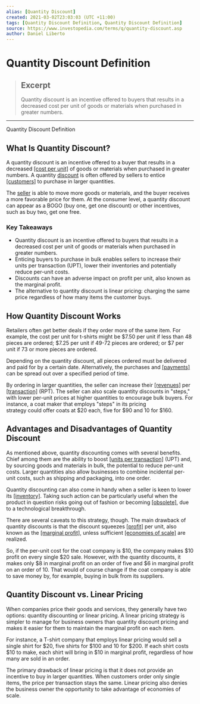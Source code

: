 ```yaml
---
alias: [Quantity Discount]
created: 2021-03-02T23:03:03 (UTC +11:00)
tags: [Quantity Discount Definition, Quantity Discount Definition]
source: https://www.investopedia.com/terms/q/quantity-discount.asp
author: Daniel Liberto
---
```


# Quantity Discount Definition

> ## Excerpt
> Quantity discount is an incentive offered to buyers that results in a decreased cost per unit of goods or materials when purchased in greater numbers.

---

Quantity Discount Definition
## What Is Quantity Discount?

A quantity discount is an incentive offered to a buyer that results in a decreased [[cost per unit]](https://www.investopedia.com/terms/u/unitcost.asp) of goods or materials when purchased in greater numbers. A quantity [discount](https://www.investopedia.com/terms/d/discount.asp) is often offered by sellers to entice [[customers]](https://www.investopedia.com/terms/c/customer.asp) to purchase in larger quantities. 

The [seller](https://www.investopedia.com/terms/s/seller.asp) is able to move more goods or materials, and the buyer receives a more favorable price for them. At the consumer level, a quantity discount can appear as a BOGO (buy one, get one discount) or other incentives, such as buy two, get one free.

### Key Takeaways

-   Quantity discount is an incentive offered to buyers that results in a decreased cost per unit of goods or materials when purchased in greater numbers.
-   Enticing buyers to purchase in bulk enables sellers to increase their units per transaction (UPT), lower their inventories and potentially reduce per-unit costs.
-   Discounts can have an adverse impact on profit per unit, also known as the marginal profit.
-   The alternative to quantity discount is linear pricing: charging the same price regardless of how many items the customer buys.

## How Quantity Discount Works

Retailers often get better deals if they order more of the same item. For example, the cost per unit for t-shirts might be $7.50 per unit if less than 48 pieces are ordered; $7.25 per unit if 49-72 pieces are ordered; or $7 per unit if 73 or more pieces are ordered.

Depending on the quantity discount, all pieces ordered must be delivered and paid for by a certain date. Alternatively, the purchases and [[payments]](https://www.investopedia.com/terms/p/payment.asp) can be spread out over a specified period of time.

By ordering in larger quantities, the seller can increase their [[revenues]](https://www.investopedia.com/terms/r/revenue.asp) per [[transaction]](https://www.investopedia.com/terms/t/transaction.asp) (RPT). The seller can also scale quantity discounts in "steps," with lower per-unit prices at higher quantities to encourage bulk buyers. For instance, a coat maker that employs "steps" in its pricing strategy could offer coats at $20 each, five for $90 and 10 for $160. 

## Advantages and Disadvantages of Quantity Discount

As mentioned above, quantity discounting comes with several benefits. Chief among them are the ability to boost [[units per transaction]](https://www.investopedia.com/terms/u/units-per-transaction.asp) (UPT) and, by sourcing goods and materials in bulk, the potential to reduce per-unit costs. Larger quantities also allow businesses to combine incidental per-unit costs, such as shipping and packaging, into one order.

Quantity discounting can also come in handy when a seller is keen to lower its [[inventory]](https://www.investopedia.com/terms/i/inventory.asp). Taking such action can be particularly useful when the product in question risks going out of fashion or becoming [[obsolete]](https://www.investopedia.com/terms/o/obsoleteinventory.asp), due to a technological breakthrough.

There are several caveats to this strategy, though. The main drawback of quantity discounts is that the discount squeezes [[profit]](https://www.investopedia.com/terms/p/profit.asp) per unit, also known as the [[marginal profit]](https://www.investopedia.com/terms/m/marginal-profit.asp), unless sufficient [[economies of scale]](https://www.investopedia.com/terms/e/economiesofscale.asp) are realized.

So, if the per-unit cost for the coat company is $10, the company makes $10 profit on every single $20 sale. However, with the quantity discounts, it makes only $8 in marginal profit on an order of five and $6 in marginal profit on an order of 10. That would of course change if the coat company is able to save money by, for example, buying in bulk from its suppliers.

## Quantity Discount vs. Linear Pricing

When companies price their goods and services, they generally have two options: quantity discounting or linear pricing. A linear pricing strategy is simpler to manage for business owners than quantity discount pricing and makes it easier for them to maintain the marginal profit on each item.

For instance, a T-shirt company that employs linear pricing would sell a single shirt for $20, five shirts for $100 and 10 for $200. If each shirt costs $10 to make, each shirt will bring in $10 in marginal profit, regardless of how many are sold in an order.

The primary drawback of linear pricing is that it does not provide an incentive to buy in larger quantities. When customers order only single items, the price per transaction stays the same. Linear pricing also denies the business owner the opportunity to take advantage of economies of scale.

